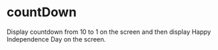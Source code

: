 # countDown

Display countdown from 10 to 1 on the screen and then display Happy Independence Day on the screen.
